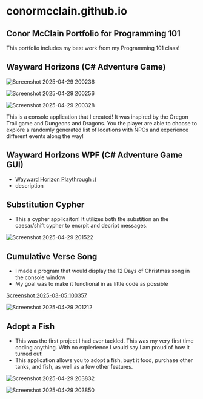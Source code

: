 # conormcclain.github.io
## Conor McClain Portfolio for Programming 101
This portfolio includes my best work from my Programming 101 class!

## Wayward Horizons (C# Adventure Game)

![Screenshot 2025-04-29 200236](https://github.com/user-attachments/assets/247399e6-7229-4cd0-9695-3488c2cb28a7)

![Screenshot 2025-04-29 200256](https://github.com/user-attachments/assets/8dfc56ab-46e4-425d-bc4d-67aaf62333ac)

![Screenshot 2025-04-29 200328](https://github.com/user-attachments/assets/db0bac8d-f2a6-47c6-b45c-6311ee76960d)

This is a console application that I created! It was inspired by the Oregon Trail game and Dungeons and Dragons.
You the player are able to choose to explore a randomly generated list of locations with NPCs and experience different events along the way!

## Wayward Horizons WPF (C# Adventure Game GUI)
- [Wayward Horizon Playthrough :)](https://youtu.be/TbiOTwhuNVU)
- description

## Substitution Cypher
- This a cypher applicaiton! It utilizes both the substition an the caesar/shift cypher to encrpit and decript messages.

![Screenshot 2025-04-29 201522](https://github.com/user-attachments/assets/0390a64a-5290-46bb-95f8-0540f37e1245)

## Cumulative Verse Song
- I made a program that would display the 12 Days of Christmas song in the console window
- My goal was to make it functional in as little code as possible

[Screenshot 2025-03-05 100357](https://github.com/user-attachments/assets/39c48be0-dc15-4ba8-84f7-dd6532ecc2a2)

![Screenshot 2025-04-29 201212](https://github.com/user-attachments/assets/851a432c-2e21-460f-8371-7dad92ae95c1)

## Adopt a Fish
- This was the first project I had ever tackled. This was my very first time coding anything. With no expierience I would say I am proud of how it turned out!
- This application allows you to adopt a fish, buyt it food, purchase other tanks, and fish, as well as a few other features.

![Screenshot 2025-04-29 203832](https://github.com/user-attachments/assets/f8e855f5-ed2e-4519-818b-8007d36ca61f)

![Screenshot 2025-04-29 203850](https://github.com/user-attachments/assets/f4755e07-8fce-4df7-8ff3-124d4c8792f6)
